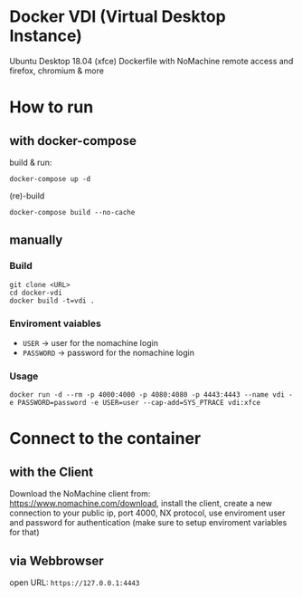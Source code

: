 # Docker VDI (Virtual Desktop Instance)
Ubuntu Desktop 18.04 (xfce) Dockerfile with NoMachine remote access and firefox, chromium & more

# How to run
## with docker-compose
build & run:
```
docker-compose up -d
```

(re)-build
```
docker-compose build --no-cache
```

## manually
### Build

```
git clone <URL>
cd docker-vdi
docker build -t=vdi .
```


### Enviroment vaiables
* `USER` -> user for the nomachine login
* `PASSWORD` -> password for the nomachine login

### Usage

```
docker run -d --rm -p 4000:4000 -p 4080:4080 -p 4443:4443 --name vdi -e PASSWORD=password -e USER=user --cap-add=SYS_PTRACE vdi:xfce
```


# Connect to the container
## with the Client
Download the NoMachine client from: https://www.nomachine.com/download, install the client, create a new connection to your public ip, port 4000, NX protocol, use enviroment user and password for authentication (make sure to setup enviroment variables for that)

## via Webbrowser
open URL: `https://127.0.0.1:4443`
